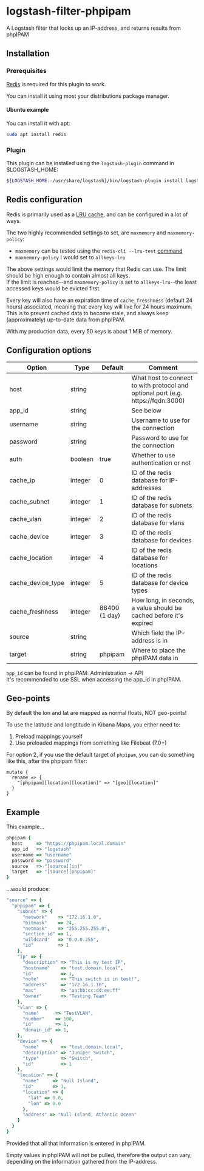 # logstash-filter-phpipam
A Logstash filter that looks up an IP-address, and returns results from phpIPAM

## Installation
### Prerequisites
[Redis](https://redis.io/) is required for this plugin to work.

You can install it using most your distributions package manager.

#### Ubuntu example
You can install it with apt:
```bash
sudo apt install redis
```


### Plugin
This plugin can be installed using the `logstash-plugin` command in $LOGSTASH_HOME:
```bash
${LOGSTASH_HOME:-/usr/share/logstash}/bin/logstash-plugin install logstash-filter-phpipam
```

## Redis configuration
Redis is primarily used as a [LRU cache](https://redis.io/topics/lru-cache), and can be configured in a lot of ways.

The two highly recommended settings to set, are `maxmemory` and `maxmemory-policy`:
* `maxmemory` can be tested using the `redis-cli --lru-test` [command](https://redis.io/topics/rediscli#performing-an-lru-simulation)
* `maxmemory-policy` I would set to `allkeys-lru`

The above settings would limit the memory that Redis can use. The limit should be high enough to contain almost all keys. \
If the limit is reached--and `maxmemory-policy` is set to `allkeys-lru`--the least accessed keys would be evicted first.

Every key will also have an expiration time of `cache_fresshness` (default 24 hours) associated, meaning that every key will live for 24 hours maximum. \
This is to prevent cached data to become stale, and always keep (approximately) up-to-date data from phpIPAM.

With my production data, every 50 keys is about 1 MiB of memory.

## Configuration options
| Option            | Type    | Default       | Comment                                                                          |
| ----------------- | ------- | ------------- | -------------------------------------------------------------------------------- |
| host              | string  |               | What host to connect to with protocol and optional port (e.g. https://fqdn:3000) |
| app_id            | string  |               | See below                                                                        |
| username          | string  |               | Username to use for the connection                                               |
| password          | string  |               | Password to use for the connection                                               |
| auth              | boolean | true          | Whether to use authentication or not                                             |
| cache_ip          | integer | 0             | ID of the redis database for IP-addresses                                        |
| cache_subnet      | integer | 1             | ID of the redis database for subnets                                             |
| cache_vlan        | integer | 2             | ID of the redis database for vlans                                               |
| cache_device      | integer | 3             | ID of the redis database for devices                                             |
| cache_location    | integer | 4             | ID of the redis database for locations                                           |
| cache_device_type | integer | 5             | ID of the redis database for device types                                        |
| cache_freshness   | integer | 86400 (1 day) | How long, in seconds, a value should be cached before it's expired               |
| source            | string  |               | Which field the IP-address is in                                                 |
| target            | string  | phpipam       | Where to place the phpIPAM data in                                               |

`app_id` can be found in phpIPAM: Administration -> API \
It's recommended to use SSL when accessing the app_id in phpIPAM.

## Geo-points
By default the lon and lat are mapped as normal floats, NOT geo-points!

To use the latitude and longtitude in Kibana Maps, you either need to:
1. Preload mappings yourself
2. Use preloaded mappings from something like Filebeat (7.0+)

For option 2, if you use the default target of `phpipam`, you can do something like this, after the phpipam filter:
```
mutate {
  rename => {
    "[phpipam][location][location]" => "[geo][location]"
  }
}
```

## Example
This example...
```ruby
phpipam {
  host     => "https://phpipam.local.domain"
  app_id   => "logstash"
  username => "username"
  password => "password"
  source   => "[source][ip]"
  target   => "[source][phpipam]"
}
```
...would produce:
```ruby
"source" => {
  "phpipam" => {
    "subnet" => {
      "network"    => "172.16.1.0",
      "bitmask"    => 24,
      "netmask"    => "255.255.255.0",
      "section_id" => 1,
      "wildcard"   => "0.0.0.255",
      "id"         => 1
    },
    "ip" => {
      "description" => "This is my test IP",
      "hostname"    => "test.domain.local",
      "id"          => 1,
      "note"        => "This switch is in test!",
      "address"     => "172.16.1.10",
      "mac"         => "aa:bb:cc:dd:ee:ff"
      "owner"       => "Testing Team"
    },
    "vlan" => {
      "name"      => "TestVLAN",
      "number"    => 100,
      "id"        => 1,
      "domain_id" => 1,
    },
    "device" => {
      "name"        => "test.domain.local",
      "description" => "Juniper Switch",
      "type"        => "Switch",
      "id"          => 1
    },
    "location" => {
      "name"     => "Null Island",
      "id"       => 1,
      "location" => {
        "lat" => 0.0,
        "lon" => 0.0
      },
      "address" => "Null Island, Atlantic Ocean"
    }
  }
}
```
Provided that all that information is entered in phpIPAM.

Empty values in phpIPAM will not be pulled, therefore the output can vary, depending on the information gathered from the IP-address.
